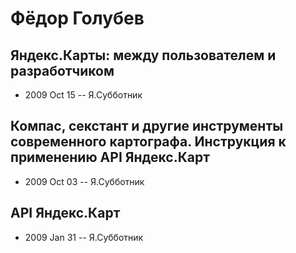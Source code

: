 # Фёдор Голубев

## Яндекс.Карты: между пользователем и разработчиком
- 2009 Oct 15 -- Я.Субботник    
## Компас, секстант и другие инструменты современного картографа. Инструкция к применению API Яндекс.Карт
- 2009 Oct 03 -- Я.Субботник    
## API Яндекс.Карт
- 2009 Jan 31 -- Я.Субботник    
